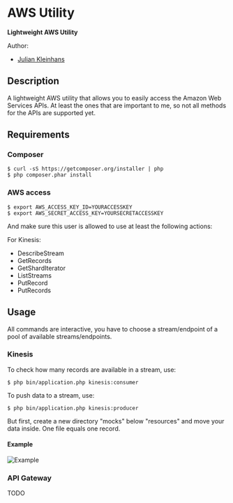 
# AWS Utility

**Lightweight AWS Utility**

Author: 
 - [Julian Kleinhans](https://github.com/kj187)

## Description
A lightweight AWS utility that allows you to easily access the Amazon Web Services APIs.
At least the ones that are important to me, so not all methods for the APIs are supported yet.

## Requirements

### Composer 

```
$ curl -sS https://getcomposer.org/installer | php
$ php composer.phar install
```

### AWS access

```
$ export AWS_ACCESS_KEY_ID=YOURACCESSKEY
$ export AWS_SECRET_ACCESS_KEY=YOURSECRETACCESSKEY
```

And make sure this user is allowed to use at least the following actions:

For Kinesis:

- DescribeStream
- GetRecords
- GetShardIterator
- ListStreams
- PutRecord
- PutRecords 

## Usage

All commands are interactive, you have to choose a stream/endpoint of a pool of available streams/endpoints.

### Kinesis
To check how many records are available in a stream, use:

```
$ php bin/application.php kinesis:consumer
```

To push data to a stream, use:

```
$ php bin/application.php kinesis:producer
```

But first, create a new directory "mocks" below "resources" and move your data inside. One file equals one record.


#### Example

![Example](http://res.cloudinary.com/kj187/image/upload/v1466067037/KinesisUtilityExample_pluraf.png)

### API Gateway

TODO